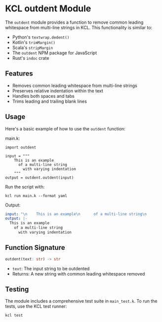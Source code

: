 # KCL outdent Module

The `outdent` module provides a function to remove common leading whitespace from multi-line strings in KCL. This functionality is similar to:

- Python's `textwrap.dedent()`
- Kotlin's `trimMargin()`
- Scala's `stripMargin`
- The `outdent` NPM package for JavaScript
- Rust's `indoc` crate

## Features

- Removes common leading whitespace from multi-line strings
- Preserves relative indentation within the text
- Handles both spaces and tabs
- Trims leading and trailing blank lines

## Usage

Here's a basic example of how to use the `outdent` function:

main.k:

```kcl
import outdent

input = """
    This is an example
      of a multi-line string
        with varying indentation
    """
output = outdent.outdent(input)
```

Run the script with:

```shell
kcl run main.k --format yaml
```

Output:

```yaml
input: "\n    This is an example\n      of a multi-line string\n        with varying indentation\n    "
output: |-
  This is an example
    of a multi-line string
      with varying indentation
```

## Function Signature

```rust
outdent(text: str) -> str
```

- `text`: The input string to be outdented
- Returns: A new string with common leading whitespace removed

## Testing

The module includes a comprehensive test suite in `main_test.k`. To run the tests, use the KCL test runner:

```shell
kcl test
```
